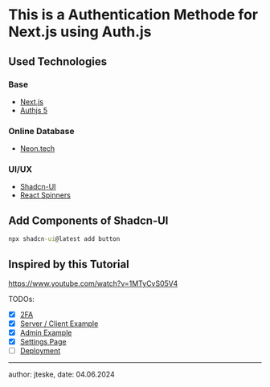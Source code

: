# This is a Authentication Methode for Next.js using Auth.js

## Used Technologies

### Base

- [Next.js](https://nextjs.org/)
- [Authjs 5](https://authjs.dev/)

### Online Database

- [Neon.tech](https://neon.tech/)

### UI/UX

- [Shadcn-UI](https://ui.shadcn.com/docs/components/accordion)
- [React Spinners](https://www.davidhu.io/react-spinners/)

## Add Components of Shadcn-UI

```cmd
npx shadcn-ui@latest add button
```

## Inspired by this Tutorial

https://www.youtube.com/watch?v=1MTyCvS05V4

TODOs:

- [x] [2FA](https://youtu.be/1MTyCvS05V4?si=dmhoukdEg3xIgnwM&t=19368)
- [x] [Server / Client Example](https://youtu.be/1MTyCvS05V4?si=qj_sjDpI-OxHLE91&t=22502)
- [x] [Admin Example](https://youtu.be/1MTyCvS05V4?si=3ovdBeND7lM7RjpM&t=23406)
- [x] [Settings Page](https://youtu.be/1MTyCvS05V4?si=EcQ7pZRy3aVl_Uvv&t=24445)
- [ ] [Deployment](https://youtu.be/1MTyCvS05V4?si=4f5xohbNwDscjPSD&t=27494)

---

author: jteske,
date: 04.06.2024
